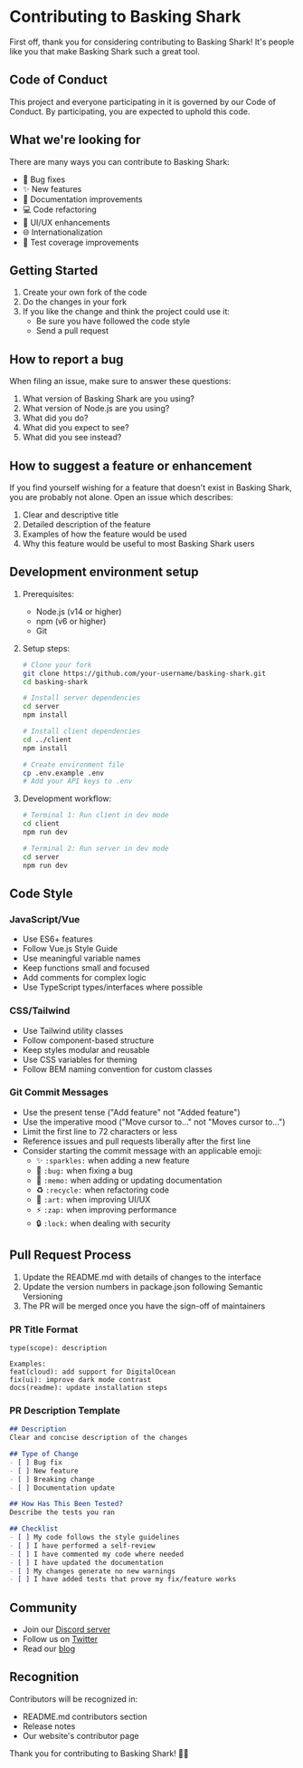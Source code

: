 # Contributing to Basking Shark

First off, thank you for considering contributing to Basking Shark! It's people like you that make Basking Shark such a great tool.

## Code of Conduct

This project and everyone participating in it is governed by our Code of Conduct. By participating, you are expected to uphold this code.

## What we're looking for

There are many ways you can contribute to Basking Shark:

- 🐛 Bug fixes
- ✨ New features
- 📝 Documentation improvements
- 💻 Code refactoring
- 🎨 UI/UX enhancements
- 🌐 Internationalization
- 🧪 Test coverage improvements

## Getting Started

1. Create your own fork of the code
2. Do the changes in your fork
3. If you like the change and think the project could use it:
   - Be sure you have followed the code style
   - Send a pull request

## How to report a bug

When filing an issue, make sure to answer these questions:

1. What version of Basking Shark are you using?
2. What version of Node.js are you using?
3. What did you do?
4. What did you expect to see?
5. What did you see instead?

## How to suggest a feature or enhancement

If you find yourself wishing for a feature that doesn't exist in Basking Shark, you are probably not alone. Open an issue which describes:

1. Clear and descriptive title
2. Detailed description of the feature
3. Examples of how the feature would be used
4. Why this feature would be useful to most Basking Shark users

## Development environment setup

1. Prerequisites:
   - Node.js (v14 or higher)
   - npm (v6 or higher)
   - Git

2. Setup steps:
   ```bash
   # Clone your fork
   git clone https://github.com/your-username/basking-shark.git
   cd basking-shark

   # Install server dependencies
   cd server
   npm install

   # Install client dependencies
   cd ../client
   npm install

   # Create environment file
   cp .env.example .env
   # Add your API keys to .env
   ```

3. Development workflow:
   ```bash
   # Terminal 1: Run client in dev mode
   cd client
   npm run dev

   # Terminal 2: Run server in dev mode
   cd server
   npm run dev
   ```

## Code Style

### JavaScript/Vue

- Use ES6+ features
- Follow Vue.js Style Guide
- Use meaningful variable names
- Keep functions small and focused
- Add comments for complex logic
- Use TypeScript types/interfaces where possible

### CSS/Tailwind

- Use Tailwind utility classes
- Follow component-based structure
- Keep styles modular and reusable
- Use CSS variables for theming
- Follow BEM naming convention for custom classes

### Git Commit Messages

- Use the present tense ("Add feature" not "Added feature")
- Use the imperative mood ("Move cursor to..." not "Moves cursor to...")
- Limit the first line to 72 characters or less
- Reference issues and pull requests liberally after the first line
- Consider starting the commit message with an applicable emoji:
  - ✨ `:sparkles:` when adding a new feature
  - 🐛 `:bug:` when fixing a bug
  - 📝 `:memo:` when adding or updating documentation
  - ♻️ `:recycle:` when refactoring code
  - 🎨 `:art:` when improving UI/UX
  - ⚡️ `:zap:` when improving performance
  - 🔒 `:lock:` when dealing with security

## Pull Request Process

1. Update the README.md with details of changes to the interface
2. Update the version numbers in package.json following Semantic Versioning
3. The PR will be merged once you have the sign-off of maintainers

### PR Title Format

```
type(scope): description

Examples:
feat(cloud): add support for DigitalOcean
fix(ui): improve dark mode contrast
docs(readme): update installation steps
```

### PR Description Template

```markdown
## Description
Clear and concise description of the changes

## Type of Change
- [ ] Bug fix
- [ ] New feature
- [ ] Breaking change
- [ ] Documentation update

## How Has This Been Tested?
Describe the tests you ran

## Checklist
- [ ] My code follows the style guidelines
- [ ] I have performed a self-review
- [ ] I have commented my code where needed
- [ ] I have updated the documentation
- [ ] My changes generate no new warnings
- [ ] I have added tests that prove my fix/feature works
```

## Community

- Join our [Discord server](https://discord.gg/basking-shark)
- Follow us on [Twitter](https://twitter.com/baskingshark)
- Read our [blog](https://blog.basking-shark.dev)

## Recognition

Contributors will be recognized in:
- README.md contributors section
- Release notes
- Our website's contributor page

Thank you for contributing to Basking Shark! 🦈✨